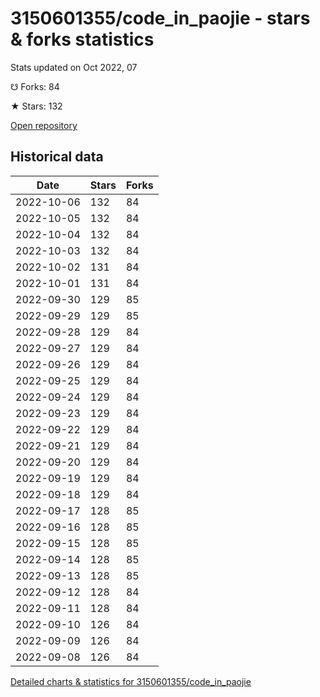 # 3150601355/code_in_paojie - stars & forks statistics

Stats updated on Oct 2022, 07

☋ Forks: 84

★ Stars: 132

[Open repository](https://github.com/3150601355/code_in_paojie)

## Historical data
| Date | Stars | Forks |
|------|-------|-------|
| 2022-10-06 | 132 | 84 | 
| 2022-10-05 | 132 | 84 | 
| 2022-10-04 | 132 | 84 | 
| 2022-10-03 | 132 | 84 | 
| 2022-10-02 | 131 | 84 | 
| 2022-10-01 | 131 | 84 | 
| 2022-09-30 | 129 | 85 | 
| 2022-09-29 | 129 | 85 | 
| 2022-09-28 | 129 | 84 | 
| 2022-09-27 | 129 | 84 | 
| 2022-09-26 | 129 | 84 | 
| 2022-09-25 | 129 | 84 | 
| 2022-09-24 | 129 | 84 | 
| 2022-09-23 | 129 | 84 | 
| 2022-09-22 | 129 | 84 | 
| 2022-09-21 | 129 | 84 | 
| 2022-09-20 | 129 | 84 | 
| 2022-09-19 | 129 | 84 | 
| 2022-09-18 | 129 | 84 | 
| 2022-09-17 | 128 | 85 | 
| 2022-09-16 | 128 | 85 | 
| 2022-09-15 | 128 | 85 | 
| 2022-09-14 | 128 | 85 | 
| 2022-09-13 | 128 | 85 | 
| 2022-09-12 | 128 | 84 | 
| 2022-09-11 | 128 | 84 | 
| 2022-09-10 | 126 | 84 | 
| 2022-09-09 | 126 | 84 | 
| 2022-09-08 | 126 | 84 | 


[Detailed charts & statistics for 3150601355/code_in_paojie](https://reviewgithub.com/rep/3150601355/code_in_paojie)
